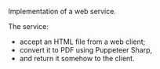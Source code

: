 Implementation of a web service. 

The service:
- accept an HTML file from a web client;
- convert it to PDF using Puppeteer Sharp,
- and return it somehow to the client.
